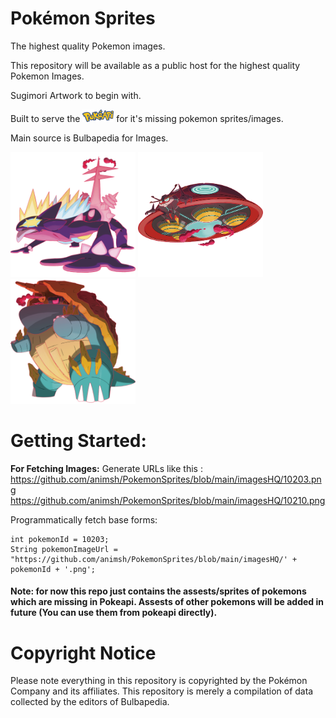 # Pokémon Sprites

 The highest quality Pokemon images.
 
 
 This repository will be available as a public host for the highest quality Pokemon Images.
 
 Sugimori Artwork to begin with.
 
 Built to serve the [<img src="https://raw.githubusercontent.com/PokeAPI/media/master/logo/pokeapi.svg?sanitize=true" width=50px/>](https://pokeapi.co/) for it's missing pokemon sprites/images.
 
 Main source is Bulbapedia for Images.
 
 <img src="https://github.com/animsh/PokemonSprites/blob/main/imagesHQ/10210.png" width=200px/> <img src="https://github.com/animsh/PokemonSprites/blob/main/imagesHQ/10204.png" width=200px/> <img src="https://github.com/animsh/PokemonSprites/blob/main/imagesHQ/10205.png" width=200px/>
 

# Getting Started:
**For Fetching Images:**
Generate URLs like this : </br>
https://github.com/animsh/PokemonSprites/blob/main/imagesHQ/10203.png
https://github.com/animsh/PokemonSprites/blob/main/imagesHQ/10210.png

Programmatically fetch base forms:
```
int pokemonId = 10203;
String pokemonImageUrl = "https://github.com/animsh/PokemonSprites/blob/main/imagesHQ/' + pokemonId + '.png';

```
#### Note: for now this repo just contains the assests/sprites of pokemons which are missing in Pokeapi. Assests of other pokemons will be added in future (You can use them from pokeapi directly).

# Copyright Notice
Please note everything in this repository is copyrighted by the Pokémon Company and its affiliates. This repository is merely a compilation of data collected by the editors of Bulbapedia.
